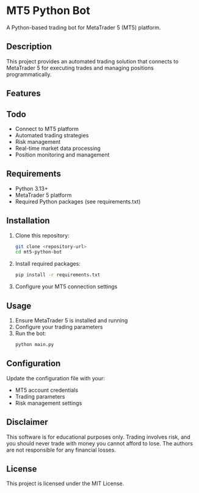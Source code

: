 # MT5 Python Bot

A Python-based trading bot for MetaTrader 5 (MT5) platform.

## Description

This project provides an automated trading solution that connects to MetaTrader 5 for executing trades and managing positions programmatically.

## Features

## Todo

- Connect to MT5 platform
- Automated trading strategies
- Risk management
- Real-time market data processing
- Position monitoring and management

## Requirements

- Python 3.13+
- MetaTrader 5 platform
- Required Python packages (see requirements.txt)

## Installation

1. Clone this repository:
   ```bash
   git clone <repository-url>
   cd mt5-python-bot
   ```

2. Install required packages:
   ```bash
   pip install -r requirements.txt
   ```

3. Configure your MT5 connection settings

## Usage

1. Ensure MetaTrader 5 is installed and running
2. Configure your trading parameters
3. Run the bot:
   ```bash
   python main.py
   ```

## Configuration

Update the configuration file with your:
- MT5 account credentials
- Trading parameters
- Risk management settings

## Disclaimer

This software is for educational purposes only. Trading involves risk, and you should never trade with money you cannot afford to lose. The authors are not responsible for any financial losses.

## License

This project is licensed under the MIT License.